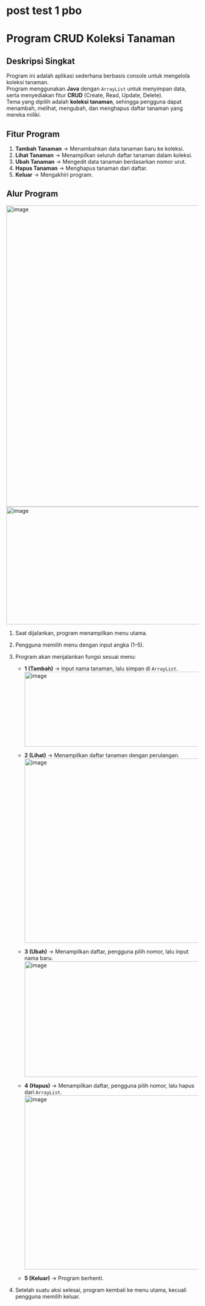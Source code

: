 # post test 1 pbo

# Program CRUD Koleksi Tanaman

## Deskripsi Singkat
Program ini adalah aplikasi sederhana berbasis console untuk mengelola koleksi tanaman.  
Program menggunakan **Java** dengan `ArrayList` untuk menyimpan data, serta menyediakan fitur **CRUD** (Create, Read, Update, Delete).  
Tema yang dipilih adalah **koleksi tanaman**, sehingga pengguna dapat menambah, melihat, mengubah, dan menghapus daftar tanaman yang mereka miliki.

## Fitur Program
1. **Tambah Tanaman** → Menambahkan data tanaman baru ke koleksi.
2. **Lihat Tanaman** → Menampilkan seluruh daftar tanaman dalam koleksi.
3. **Ubah Tanaman** → Mengedit data tanaman berdasarkan nomor urut.
4. **Hapus Tanaman** → Menghapus tanaman dari daftar.
5. **Keluar** → Mengakhiri program.

## Alur Program
<img width="879" height="789" alt="image" src="https://github.com/user-attachments/assets/74f3397d-307c-49e7-94fb-d795a7f1e80b" />
<img width="864" height="308" alt="image" src="https://github.com/user-attachments/assets/2868b674-3025-4994-b035-a3af292ca836" />

1. Saat dijalankan, program menampilkan menu utama.
2. Pengguna memilih menu dengan input angka (1–5).
3. Program akan menjalankan fungsi sesuai menu:
   - **1 (Tambah)** → Input nama tanaman, lalu simpan di `ArrayList`.
     <img width="706" height="196" alt="image" src="https://github.com/user-attachments/assets/815b6134-e74e-410c-8309-260b5b7d5202" />

   - **2 (Lihat)** → Menampilkan daftar tanaman dengan perulangan.
     <img width="869" height="483" alt="image" src="https://github.com/user-attachments/assets/47bee000-85d8-46d4-a582-5b2f68704f81" />

   - **3 (Ubah)** → Menampilkan daftar, pengguna pilih nomor, lalu input nama baru.
     <img width="855" height="303" alt="image" src="https://github.com/user-attachments/assets/66584d94-f9b9-4a5d-b181-d68fd1ad4122" />

   - **4 (Hapus)** → Menampilkan daftar, pengguna pilih nomor, lalu hapus dari `ArrayList`.
     <img width="893" height="456" alt="image" src="https://github.com/user-attachments/assets/3a62e812-e356-4c96-a821-0775752ad38d" />

   - **5 (Keluar)** → Program berhenti.
     
4. Setelah suatu aksi selesai, program kembali ke menu utama, kecuali pengguna memilih keluar.

